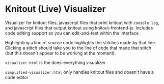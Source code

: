 # Knitout (Live) Visualizer

Visualizer for knitout files, javascript files that print knitout with `console.log`, and javascript files that output knitout using knitout-frontend-js. Includes code editing support so you can edit-and-test within the interface.

Highlighting a line of source code highlights the stitches made by that line.
Clicking a stitch should take you to the line of code that made that stitch (but this doesn't appear to be working at the moment).

`visualizer.html` is the does-everything visualizer

`simplified-visualizer.html` only handles knitout files and doesn't have a code editor
